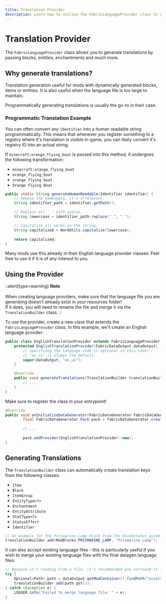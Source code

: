 ```yaml
---
title: Translation Provider
description: Learn how to utilize the FabricLanguageProvider class to generate language files.
---
```


# Translation Provider

The `FabricLanguageProvider` class allows you to generate translations by passing blocks, entities, enchantments and much more.

## Why generate translations?

Translation generation useful for mods with dynamically generated blocks, items or entities. It is also useful when the language file is too large to maintain.

Programmatically generating translations is usually the go-to in their case.

### Programmatic Translation Example

You can often convert any `Identifier` into a human readable string programmatically. This means that whenever you register something to a registry where it's translation is visible in-game, you can likely convert it's registry ID into an actual string.

If `minecraft:orange_flying_boat` is passed into this method, it undergoes the following transformation:

- `minecraft:orange_flying_boat`
- `orange_flying_boat`
- `orange flying boat`
- `Orange Flying Boat`

```java
public static String generateHumanReadable(Identifier identifier) {
    // Remove the namespace, it's irrelevant.
    String identifier_path = identifier.getPath();

    // Replace all '_' with spaces.
    String lowercase = identifier_path.replace("_", " ");

    // Capitalize all words in the string.
    String capitalized = WordUtils.capitalize(lowercase);
    
    return capitalized;
}
```

Many mods use this already in their English language provider classes. Feel free to use it if it is of any interest to you.

## Using the Provider

::alert{type=warning}
**Note**<br><br>
When creating language providers, make sure that the language file you are generating doesn't already exist in your resources folder!<br>
If it does, you will need to rename the file and merge it via the `TranslationBuilder` class.
::

To use the provider, create a new class that extends the `FabricLanguageProvider` class. In this example, we'll create an English language provider:

```java
public class EnglishTranslationProvider extends FabricLanguageProvider {
    protected EnglishTranslationProvider(FabricDataOutput dataOutput) {
        // Specifying the language code is optional in this case!
        // 'en_us' is always the default.
        super(dataOutput, "en_us");
    }

    @Override
    public void generateTranslations(TranslationBuilder translationBuilder) {
        // ...
    }
}
```

Make sure to register the class in your entrypoint!

```java
@Override
public void onInitializeDataGenerator(FabricDataGenerator fabricDataGenerator) {
        final FabricDataGenerator.Pack pack = fabricDataGenerator.createPack();
            
        // ...
            
        pack.addProvider(EnglishTranslationProvider::new);
}
```

## Generating Translations

The `TranslationBuilder` class can automatically create translation keys from the following classes:

- `Item`
- `Block`
- `ItemGroup`
- `EntityType<?>`
- `Enchantment`
- `EntityAttribute`
- `StatType<?>`
- `StatusEffect`
- `Identifier`

```java
// An example for the Prismarine Lamp block from the blockstates guide.
translationBuilder.add(ModBlocks.PRISMARINE_LAMP, "Prismarine Lamp");
```

It can also accept existing language files - this is particularly useful if you wish to merge your existing language files with the final datagen language files:

```java
// Because it's reading from a file, it's recommended you surround it in a try/catch statement.
try {
    Optional<Path> path = dataOutput.getModContainer().findPath("assets/my_mod/lang/en_us.unmerged.json");
    translationBuilder.add(path.get());
} catch (Exception e) {
    LOGGER.info("Failed to merge language file: " + e);
}
```


